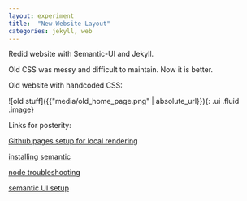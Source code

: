 ```yaml
---
layout: experiment 
title:  "New Website Layout"
categories: jekyll, web 
---
```


Redid website with Semantic-UI and Jekyll. 

Old CSS was messy and difficult to maintain.  Now it is better.

Old website with handcoded CSS:

![old stuff]({{"media/old_home_page.png" | absolute_url}}){: .ui .fluid .image}

Links for posterity: 

[Github pages setup for local rendering](https://help.github.com/articles/setting-up-your-github-pages-site-locally-with-jekyll/)

[installing semantic](https://semantic-ui.com/introduction/getting-started.html)

[node troubleshooting](https://stackoverflow.com/questions/25090452/gulp-command-not-found-after-install)

[semantic UI setup](https://excodus.com/en/blog/post/what-semantic-ui-and-how-set-environment)






